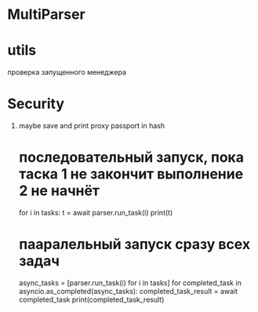 # MultiParser

# utils
проверка запущенного менеджера



# Security
1. maybe save and print proxy passport in hash



    # последовательный запуск, пока таска 1 не закончит выполнение 2 не начнёт
    for i in tasks:
        t = await parser.run_task(i)
        print(t)

    # пааралельный запуск сразу всех задач
    async_tasks = [parser.run_task(i) for i in tasks]
    for completed_task in asyncio.as_completed(async_tasks):
        completed_task_result = await completed_task
        print(completed_task_result)